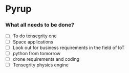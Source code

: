 # Pyrup


### What all needs to be done?
- [ ] To do tensegrity one
- [ ] Space applications
- [ ] Look out for business requirements in the field of IoT
- [ ] python from tomorrow
- [ ] drone requirements and coding
- [ ] Tensegrity physics engine
